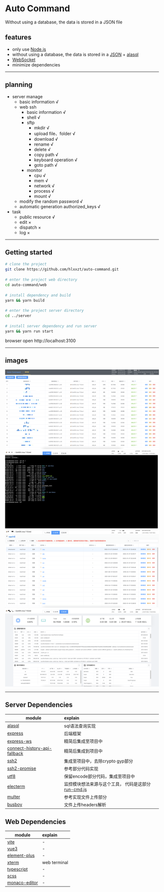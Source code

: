 # Auto Command
Without using a database, the data is stored in a JSON file

## features
- only use [Node.js](https://nodejs.org/en/)
- without using a database, the data is stored in a  [JSON](https://developer.mozilla.org/en-US/docs/Web/JavaScript/Reference/Global_Objects/JSON) + [alasql](https://github.com/agershun/alasql)
- [WebSocket](https://developer.mozilla.org/en-US/docs/Web/API/WebSocket)
- minimize dependencies

---

## planning
- server manage
  - basic information √
  - web ssh 
    - basic information √
    - shell √
    - sftp
      - mkdir √
      - upload file、folder √
      - download √
      - rename √
      - delete √
      - copy path √
      - keyboard operation  √
      - goto path √
    - monitor
      - cpu √
      - mem √
      - network √
      - process √
      - mount √
  - modify the random password √
  - automatic generation authorized_keys √
- task
  - public resource √
  - edit ×
  - dispatch ×
  - log ×

---

## Getting started

```bash
# clone the project
git clone https://github.com/hlxxzt/auto-command.git

# enter the project web directory
cd auto-command/web

# install dependency and build
yarn && yarn build

# enter the project server directory
cd ../server

# install server dependency and run server
yarn && yarn run start
```

browser open http://localhost:3100

---

## images

<img src="./images/home.png" />

<img src="./images/webssh.png" />

<img src="./images/sftp.png" />

<img src="./images/monitor.png" />

---

## Server Dependencies
| module                | explain                                                                                                                                |
|-----------------------|:------------------------------------------------------------------------------------------------------------------------------------|
| [alasql](https://github.com/agershun/alasql) | sql语法查询实现                                                                                                                           |
| [express](https://github.com/expressjs/express) | 后端框架                                                                                                                                |
| [express-ws](https://github.com/HenningM/express-ws) | 精简后集成至项目中                                                                                                                           |
| [connect-history-api-fallback](https://github.com/bripkens/connect-history-api-fallback) | 精简后集成到项目中                                                                                                                           |
| [ssh2](https://github.com/mscdex/ssh2) | 集成至项目中，去除crypto gyp部分                                                                                                               |
| [ssh2-promise](https://github.com/sanketbajoria/ssh2-promise) | 参考部分代码实现                                                                                                                            |
| [utf8](https://github.com/mathiasbynens/utf8.js) | 保留encode部分代码，集成至项目中                                                                                                                 |
| [electerm](https://github.com/electerm/electerm) | 监控模块想法来源与这个工具， 代码是这部分 [run-cmd.js](https://github.com/electerm/electerm/blob/master/src/client/components/terminal-info/run-cmd.js) |
| [multer](https://github.com/expressjs/multer) | 参考实现文件上传部分                                                                                                                          |
| [busboy](https://github.com/mscdex/busboy) | 文件上传headers解析                                                                                                                       |

## Web Dependencies
| module                       | explain             |
|------------------------------|:-------------|
| [vite](https://vitejs.cn)    | -            |
| [vue3](https://v3.vuejs.org) | -            |
| [element-plus](https://element-plus.gitee.io/zh-CN/component/button.html) | -            |
| [xterm](https://github.com/xtermjs/xterm.js) | web terminal |
| [typescript](https://www.typescriptlang.org) | -            |
| [scss](https://github.com/sass/dart-sass) | -            |
| [monaco-editor](https://github.com/microsoft/monaco-editor)| -            |